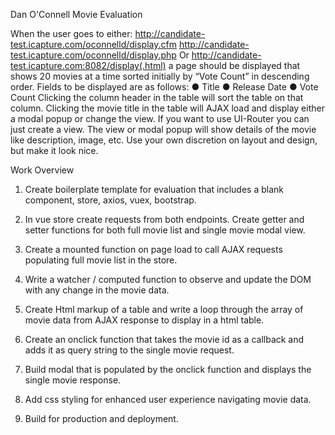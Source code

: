 Dan O'Connell Movie Evaluation

When the user goes to either: http://candidate-test.icapture.com/oconnelld/display.cfm http://candidate-test.icapture.com/oconnelld/display.php Or http://candidate-test.icapture.com:8082/display(.html)
a page should be displayed that shows 20 movies at a time sorted initially by “Vote Count” in descending order. Fields to be displayed are as follows:
● Title
● Release Date
● Vote Count
Clicking the column header in the table will sort the table on that column. Clicking the movie title in the table will AJAX load and display either a modal popup or change the view. If you want to use UI-Router you can just create a view. The view or modal popup will show details of the movie like description, image, etc. Use your own discretion on layout and design, but make it look nice.


Work Overview

1. Create boilerplate template for evaluation that includes a blank component, store, axios, vuex, bootstrap.

2. In vue store create requests from both endpoints. Create getter and setter functions for both full movie list and single movie modal view.

3. Create a mounted function on page load to call AJAX requests populating full movie list in the store.

4. Write a watcher / computed function to observe and update the DOM with any change in the movie data.

5. Create Html markup of a table and write a loop through the array of movie data from AJAX response to display in a html table.

6. Create an onclick function that takes the movie id as a callback and adds it as query string to the single movie request.

7. Build modal that is populated by the onclick function and displays the single movie response.

8. Add css styling for enhanced user experience navigating movie data.

9. Build for production and deployment.
